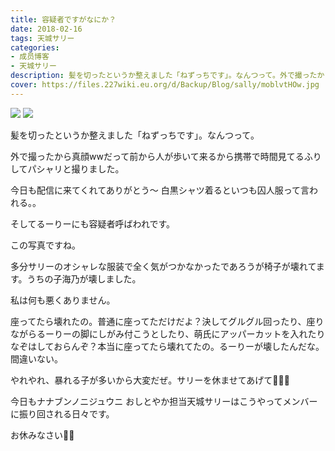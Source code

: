 ```yaml
---
title: 容疑者ですがなにか？
date: 2018-02-16
tags: 天城サリー
categories: 
- 成员博客
- 天城サリー
description: 髪を切ったというか整えました「ねずっちです」。なんつって。外で撮ったから真顔wwだって前から人が歩いて来るから携帯で時間見てるふりしてパシャリと撮りました。今日も配信に来てくれてありがとう〜 白黒シャ...
cover: https://files.227wiki.eu.org/d/Backup/Blog/sally/moblvtHOw.jpg 
---
```

![](https://files.227wiki.eu.org/d/Backup/Blog/sally/moblvtHOw.jpg)
![](https://files.227wiki.eu.org/d/Backup/Blog/sally/mobBxXR05.jpg)


髪を切ったというか整えました「ねずっちです」。なんつって。


外で撮ったから真顔wwだって前から人が歩いて来るから携帯で時間見てるふりしてパシャリと撮りました。


今日も配信に来てくれてありがとう〜 白黒シャツ着るといつも囚人服って言われる。。

そしてるーりーにも容疑者呼ばわれです。


この写真ですね。

多分サリーのオシャレな服装で全く気がつかなかったであろうが椅子が壊れてます。うちの子海乃が壊しました。

私は何も悪くありません。

座ってたら壊れたの。普通に座ってただけだよ？決してグルグル回ったり、座りながらるーりーの脚にしがみ付こうとしたり、萌氏にアッパーカットを入れたりなぞはしておらんぞ？本当に座ってたら壊れてたの。るーりーが壊したんだな。間違いない。

やれやれ、暴れる子が多いから大変だぜ。サリーを休ませてあげて🤷🏻‍♀️

今日もナナブンノニジュウニ おしとやか担当天城サリーはこうやってメンバーに振り回される日々です。 

お休みなさい🌙💤








